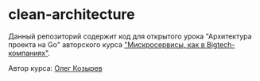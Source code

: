 # clean-architecture

Данный репозиторий содержит код для открытого урока "Архитектура проекта на Go" авторского курса ["Мискросервисы, как в Bigtech-компаниях"](https://olezhek28.courses/).

Автор курса: [Олег Козырев](https://www.linkedin.com/in/olezhek28/)
